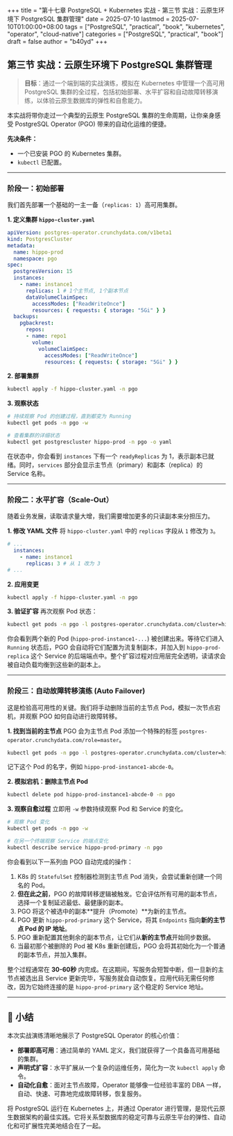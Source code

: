 +++
title = "第十七章 PostgreSQL + Kubernetes 实战 - 第三节 实战：云原生环境下 PostgreSQL 集群管理"
date = 2025-07-10
lastmod = 2025-07-10T01:00:00+08:00
tags = ["PostgreSQL", "practical", "book", "kubernetes", "operator", "cloud-native"]
categories = ["PostgreSQL", "practical", "book"]
draft = false
author = "b40yd"
+++

## 第三节 实战：云原生环境下 PostgreSQL 集群管理

> **目标**：通过一个端到端的实战演练，模拟在 Kubernetes 中管理一个高可用 PostgreSQL 集群的全过程，包括初始部署、水平扩容和自动故障转移演练，以体验云原生数据库的弹性和自愈能力。

本实战将带你走过一个典型的云原生 PostgreSQL 集群的生命周期，让你亲身感受 PostgreSQL Operator (PGO) 带来的自动化运维的便捷。

**先决条件：**
-   一个已安装 PGO 的 Kubernetes 集群。
-   `kubectl` 已配置。

---

### 阶段一：初始部署

我们首先部署一个基础的一主一备（`replicas: 1`）高可用集群。

**1. 定义集群 `hippo-cluster.yaml`**
```yaml
apiVersion: postgres-operator.crunchydata.com/v1beta1
kind: PostgresCluster
metadata:
  name: hippo-prod
  namespace: pgo
spec:
  postgresVersion: 15
  instances:
    - name: instance1
      replicas: 1 # 1个主节点, 1个副本节点
      dataVolumeClaimSpec:
        accessModes: ["ReadWriteOnce"]
        resources: { requests: { storage: "5Gi" } }
  backups:
    pgbackrest:
      repos:
      - name: repo1
        volume:
          volumeClaimSpec:
            accessModes: ["ReadWriteOnce"]
            resources: { requests: { storage: "5Gi" } }
```

**2. 部署集群**
```bash
kubectl apply -f hippo-cluster.yaml -n pgo
```

**3. 观察状态**
```bash
# 持续观察 Pod 的创建过程，直到都变为 Running
kubectl get pods -n pgo -w

# 查看集群的详细状态
kubectl get postgrescluster hippo-prod -n pgo -o yaml
```
在状态中，你会看到 `instances` 下有一个 `readyReplicas` 为 1，表示副本已就绪。同时，`services` 部分会显示主节点（primary）和副本（replica）的 Service 名称。

---

### 阶段二：水平扩容（Scale-Out）

随着业务发展，读取请求量大增，我们需要增加更多的只读副本来分担压力。

**1. 修改 YAML 文件**
将 `hippo-cluster.yaml` 中的 `replicas` 字段从 `1` 修改为 `3`。
```yaml
# ...
  instances:
    - name: instance1
      replicas: 3 # 从 1 改为 3
# ...
```

**2. 应用变更**
```bash
kubectl apply -f hippo-cluster.yaml -n pgo
```

**3. 验证扩容**
再次观察 Pod 状态：
```bash
kubectl get pods -n pgo -l postgres-operator.crunchydata.com/cluster=hippo-prod
```
你会看到两个新的 Pod (`hippo-prod-instance1-...`) 被创建出来。等待它们进入 `Running` 状态后，PGO 会自动将它们配置为流复制副本，并加入到 `hippo-prod-replica` 这个 Service 的后端端点中。整个扩容过程对应用层完全透明，读请求会被自动负载均衡到这些新的副本上。

---

### 阶段三：自动故障转移演练 (Auto Failover)

这是检验高可用性的关键。我们将手动删除当前的主节点 Pod，模拟一次节点宕机，并观察 PGO 如何自动进行故障转移。

**1. 找到当前的主节点**
PGO 会为主节点 Pod 添加一个特殊的标签 `postgres-operator.crunchydata.com/role=master`。
```bash
kubectl get pods -n pgo -l postgres-operator.crunchydata.com/cluster=hippo-prod,postgres-operator.crunchydata.com/role=master
```
记下这个 Pod 的名字，例如 `hippo-prod-instance1-abcde-0`。

**2. 模拟宕机：删除主节点 Pod**
```bash
kubectl delete pod hippo-prod-instance1-abcde-0 -n pgo
```

**3. 观察自愈过程**
立即用 `-w` 参数持续观察 Pod 和 Service 的变化。
```bash
# 观察 Pod 变化
kubectl get pods -n pgo -w

# 在另一个终端观察 Service 的端点变化
kubectl describe service hippo-prod-primary -n pgo
```

你会看到以下一系列由 PGO 自动完成的操作：
1.  K8s 的 `StatefulSet` 控制器检测到主节点 Pod 消失，会尝试重新创建一个同名的 Pod。
2.  **但在此之前**，PGO 的故障转移逻辑被触发。它会评估所有可用的副本节点，选择一个复制延迟最低、最健康的副本。
3.  PGO 将这个被选中的副本**提升（Promote）**为新的主节点。
4.  PGO 更新 `hippo-prod-primary` 这个 Service，将其 `Endpoints` 指向**新的主节点 Pod 的 IP 地址**。
5.  PGO 重新配置其他剩余的副本节点，让它们从**新的主节点**开始同步数据。
6.  当最初那个被删除的 Pod 被 K8s 重新创建后，PGO 会将其初始化为一个普通的副本节点，并加入集群。

整个过程通常在 **30-60秒** 内完成。在这期间，写服务会短暂中断，但一旦新的主节点被选出且 Service 更新完毕，写服务就会自动恢复。应用代码无需任何修改，因为它始终连接的是 `hippo-prod-primary` 这个稳定的 Service 地址。

---

## 📌 小结

本次实战演练清晰地展示了 PostgreSQL Operator 的核心价值：
-   **部署即高可用**：通过简单的 YAML 定义，我们就获得了一个具备高可用基础的集群。
-   **声明式扩容**：水平扩展从一个复杂的运维任务，简化为一次 `kubectl apply` 命令。
-   **自动化自愈**：面对主节点故障，Operator 能够像一位经验丰富的 DBA 一样，自动、快速、可靠地完成故障转移，恢复服务。

将 PostgreSQL 运行在 Kubernetes 上，并通过 Operator 进行管理，是现代云原生数据架构的最佳实践。它将关系型数据库的稳定可靠与云原生平台的弹性、自动化和可扩展性完美地结合在了一起。
